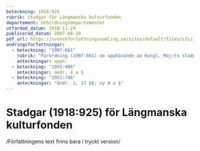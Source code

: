 ```yaml
---
beteckning: 1918:925
rubrik: Stadgar för Längmanska kulturfonden
departement: Utbildningsdepartementet
utfardad_datum: 1918-11-29
publicerad_datum: 2007-08-20
pdf_url: https://svenskforfattningssamling.se/sites/default/files/sfs/1918-11/SFS1918-925.pdf
andringsforfattningar:
  - beteckning: "1997:661"
    rubrik: "Förordning (1997:661) om upphävande av Kungl. Maj:ts stadgar (1918:925) för Längmanska kulturfonden"
    anteckningar: upph.
  - beteckning: "1955:406"
    anteckningar: ändr. 4 a §
  - beteckning: "1951:746"
    anteckningar: "ändr. 1, 17 §§; ny 4 a §"
---
```


# Stadgar (1918:925) för Längmanska kulturfonden

/Författningens text finns bara i tryckt version/